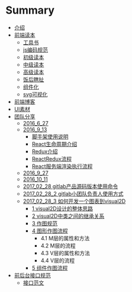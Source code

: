 # Summary

* [介绍](README.md)
* [前端读本](books/qian_duan_du_ben.md)
  * [工具书](books/gongju.md)
  * [js编码规范](books/jsbian_ma_gui_fan.md)
  * [初级读本](books/chu_ji_du_ben.md)
  * [中级读本](books/zhong_ji_du_ben.md)
  * [高级读本](books/gao_ji_du_ben.md)
  * [饭后瞎扯](books/fan_hou_xia_che.md)
  * [组件化](books/zu_jian_hua.md)
  * [svg可视化](books/svgke_shi_hua.md)
* [前端博客](blog/qian_duan_bo_ke.md)
* [UI素材](ui/uisu_cai.md)
* [团队分享](team_share/tuan_dui_fen_xiang.md)
  * [2016\_6\_27](team_share/2016_6_27/2016_6_27.md)
  * [2016\_9\_13](team_share/2016_9_13/index.md)
    * [脚手架使用说明](team_share/2016_9_13/20160913/generator-hyfe.md)
    * [React生命周期介绍](team_share/2016_9_13/20160913/React服务端渲染执行流程.md)
    * [Redux介绍](team_share/2016_9_13/20160913/redux.md)
    * [ReactRedux流程](team_share/2016_9_13/reactredux流程.md)
    * [React服务端渲染执行流程](team_share/2016_9_13/React服务端渲染执行流程.md)
  * [2016\_9\_27](team_share/2016_9_27/ES6介绍.md)
  * [2016\_10\_11](team_share/2016_10_11/JavaScript编码规范.md)
  * [2017\_02\_28 gitlab产品源码版本使用命令](team_share/2016_6_27/2017_02_28-gitlab.md)
  * [2017\_02\_28\_2 gitlab小团队负责人使用方式](team_share/2017_02_28/2017_02_28_2-gitlab.md)
  * [2017\_02\_28\_3 如何开发一个图表到visual2D](team_share/2017_02_28/2017_02_28_3-visual2d.md)
    * [1 visual2D设计的整体思路](team_share/2017_02_28/2017_02_28_3-visual2d/1-visual2d.md)
    * [2 visual2D中类之间的继承关系](team_share/2017_02_28/2017_02_28_3-visual2d/2-visual2d.md)
    * [3 作图规范](team_share/2017_02_28/2017_02_28_3-visual2d/3.md)
    * [4 图形作图流程](team_share/2017_02_28/2017_02_28_3-visual2d/4.md)
      * 4.1  M层的属性和方法
      * 4.2 M层的流程
      * 4.3 V层的属性和方法
      * 4.4 V层的流程
    * [5 组件作图流程](team_share/2017_02_28/2017_02_28_3-visual2d/5.md)
* [前后台接口规范](接口/qian_hou_tai_jie_kou_gui_fan.md)
  * [接口范文](接口/接口/jie_kou_fan_wen.md)

